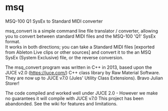 # msq
MSQ-100 Q1 SysEx to Standard MIDI converter

msq_convert is a simple command line file translator / converter, allowing you to convert between standard MIDI files and the MSQ-100 'Q1' SysEx format.  
It works in both directions; you can take a Standard MIDI files [exported from Ableton Live clips or other sources] and convert it to the an MSQ SysEx (System Exclusive) file, or the reverse conversion.

The msq_convert program was written in C++ in 2013, based upon the JUCE v2.0 (https://juce.com/) C++ class library by Raw Material Software. 
They are now up to JUCE v7.0 (Jules' Utility Class Extensions). Bravo Julian Storer!

The code compiled and worked well under JUCE 2.0 - However we make no guarantees it will compile with JUCE v7.0
This project has been abandonded. See the wiki for features and limitations.
